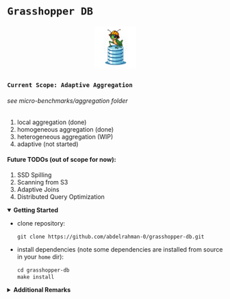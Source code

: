 <h1><code><b>Grasshopper DB</b></code></h1>

<p align="center">
<img src="logos/wip4.jpg" alt="grasshopper-db" width="20%"/>


<h3><code>Current Scope: Adaptive Aggregation</code></h3>
<h6>see micro-benchmarks/aggregation folder</h6>
<ol>
<li>local aggregation (done)</li>
<li>homogeneous aggregation (done)</li>
<li>heterogeneous aggregation (WIP)</li>
<li>adaptive (not started)</li>
</ol>
<h4>Future TODOs (out of scope for now):</h4>
<ol>
<li>SSD Spilling</li>
<li>Scanning from S3</li>
<li>Adaptive Joins</li>
<li>Distributed Query Optimization</li>
</ol>

<details open>
<summary><b>Getting Started</b></summary>
<ul>
<li>
clone repository:

```shell
git clone https://github.com/abdelrahman-0/grasshopper-db.git
```
</li>

<li>
install dependencies (note some dependencies are installed from source in your <code>home</code> dir):

```shell
cd grasshopper-db
make install
```
</li>
</ul>
</details>

<details>
<summary><b>Additional Remarks</b></summary>

startup TODO:

Check if deps were installed correctly on your EC2 instance
```bash
cat /var/log/cloud-init-output.log
```

set `/proc/sys/net/core/rmem_max` to be large enough (e.g. 1<<28)
set `/proc/sys/net/core/wmem_max` to be large enough (e.g. 1<<28)\
echo 1 | sudo tee /proc/sys/kernel/sched_schedstats

- update option for compiling with:

`-stdlib=libc++` for forward-layout `std::tuple`s

`-stdlib=stdlibc++` for backward-layout `std::tuple`s

use `--no-pin` with `LIKWID` target

</details>

